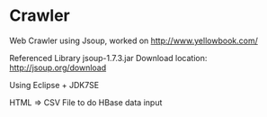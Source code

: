 Crawler
=======

Web Crawler using Jsoup, worked on http://www.yellowbook.com/


Referenced Library  jsoup-1.7.3.jar   Download location: http://jsoup.org/download

Using Eclipse + JDK7SE

HTML => CSV File to do HBase data input
